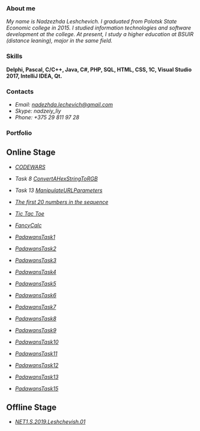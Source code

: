 ### About me

*My name is Nadzezhda Leshchevich. I graduated from Polotsk State Economic college in 2015. I studied information technologies and software development at the college. At present, I study a higher education at BSUIR (distance leaning), major in the same field.*

### Skills

**Delphi, Pascal, C/C++, Java, C#, PHP, SQL, HTML, CSS, 1C, Visual Studio 2017, IntelliJ IDEA, Qt.**

### Contacts

- *Email: nadezhda.lechevich@gmail.com*
- *Skype: nadzeiy_liy*
- *Phone: +375 29 811 97 28*

### Portfolio

## Online Stage
- *[CODEWARS](https://www.codewars.com/users/Nadezhda_Leshchevich)*
- *Task 8 [ConvertAHexStringToRGB](https://github.com/nadzeay/08-convert-a-hex-string-to-rgb.git)*
- *Task 13 [ManipulateURLParameters](https://github.com/nadzeay/13-manipulate-url-parameters.git)*
- *[The first 20 numbers in the sequence](https://github.com/nadzeay/fibonacci-sequence.git)*
- *[Tic Tac Toe](https://github.com/nadzeay/tic-tac-toe.git)*

- *[FancyCalc](https://github.com/nadzeay/FancyCalc.git)*
- *[PadawansTask1](https://github.com/nadzeay/PadawansTask1.git)*
- *[PadawansTask2](https://github.com/nadzeay/PadawansTask2.git)*
- *[PadawansTask3](https://github.com/nadzeay/PadawansTask3.git)*
- *[PadawansTask4](https://github.com/nadzeay/PadawansTask4.git)*
- *[PadawansTask5](https://github.com/nadzeay/PadawansTask5.git)*
- *[PadawansTask6](https://github.com/nadzeay/PadawansTask6.git)*
- *[PadawansTask7](https://github.com/nadzeay/PadawansTask7.git)*
- *[PadawansTask8](https://github.com/nadzeay/PadawansTask8.git)*
- *[PadawansTask9](https://github.com/nadzeay/PadawansTask9.git)*
- *[PadawansTask10](https://github.com/nadzeay/PadawansTask10.git)*
- *[PadawansTask11](https://github.com/nadzeay/PadawansTask11.git)*
- *[PadawansTask12](https://github.com/nadzeay/PadawansTask12.git)*
- *[PadawansTask13](https://github.com/nadzeay/PadawansTask13.git)*
- *[PadawansTask15](https://github.com/nadzeay/PadawansTask15.git)*

## Offline Stage
- *[NET1.S.2019.Leshchevish.01](https://github.com/nadzeay/.NET-Training.-Spring-2019/tree/master/NET1.S.2019.Leshchevish.01)*
